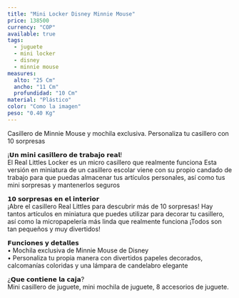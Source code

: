 ```yaml
---
title: "Mini Locker Disney Minnie Mouse"
price: 138500
currency: "COP"
available: true
tags:
  - juguete
  - mini locker
  - disney
  - minnie mouse
measures:
  alto: "25 Cm"
  ancho: "11 Cm"
  profundidad: "10 Cm"
material: "Plástico"
color: "Como la imagen"
peso: "0.40 Kg"
---
```


Casillero de Minnie Mouse y mochila exclusiva. Personaliza tu casillero con 10 sorpresas

¡𝗨𝗻 𝗺𝗶𝗻𝗶 𝗰𝗮𝘀𝗶𝗹𝗹𝗲𝗿𝗼 𝗱𝗲 𝘁𝗿𝗮𝗯𝗮𝗷𝗼 𝗿𝗲𝗮𝗹!  
El Real Littles Locker es un micro casillero que realmente funciona Esta versión en miniatura de un casillero escolar viene con su propio candado de trabajo para que puedas almacenar tus artículos personales, así como tus mini sorpresas y mantenerlos seguros

𝟭𝟬 𝘀𝗼𝗿𝗽𝗿𝗲𝘀𝗮𝘀 𝗲𝗻 𝗲𝗹 𝗶𝗻𝘁𝗲𝗿𝗶𝗼𝗿  
¡Abre el casillero Real Littles para descubrir más de 10 sorpresas! Hay tantos artículos en miniatura que puedes utilizar para decorar tu casillero, así como la micropapelería más linda que realmente funciona ¡Todos son tan pequeños y muy divertidos!

𝗙𝘂𝗻𝗰𝗶𝗼𝗻𝗲𝘀 𝘆 𝗱𝗲𝘁𝗮𝗹𝗹𝗲𝘀  
• Mochila exclusiva de Minnie Mouse de Disney  
• Personaliza tu propia manera con divertidos papeles decorados, calcomanías coloridas y una lámpara de candelabro elegante

¿𝗤𝘂𝗲 𝗰𝗼𝗻𝘁𝗶𝗲𝗻𝗲 𝗹𝗮 𝗰𝗮𝗷𝗮?  
Mini casillero de juguete, mini mochila de juguete, 8 accesorios de juguete.
